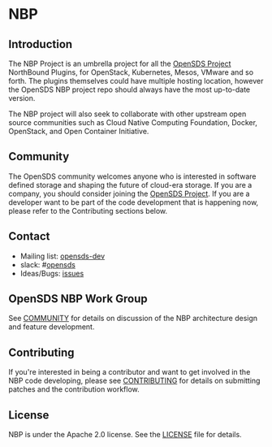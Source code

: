 # NBP

## Introduction

The NBP Project is an umbrella project for all the [OpenSDS Project](https://opensds.io/)
NorthBound Plugins, for OpenStack, Kubernetes, Mesos, VMware and so forth.
The plugins themselves could have multiple hosting location,
however the OpenSDS NBP project repo should always have the most up-to-date version.

The NBP project will also seek to collaborate with other upstream open source communities
such as Cloud Native Computing Foundation, Docker, OpenStack, and Open Container Initiative.

## Community

The OpenSDS community welcomes anyone who is interested in software defined
storage and shaping the future of cloud-era storage. If you are a company,
you should consider joining the [OpenSDS Project](https://opensds.io/).
If you are a developer want to be part of the code development that is happening
now, please refer to the Contributing sections below.


## Contact

* Mailing list: [opensds-dev](https://groups.google.com/forum/?hl=en#!forum/opensds-dev)
* slack: #[opensds](https://opensds.slack.com)
* Ideas/Bugs: [issues](https://github.com/opensds/nbp/issues)

## OpenSDS NBP Work Group
See [COMMUNITY](COMMUNITY.md) for details on discussion of the NBP architecture design and feature development.

## Contributing

If you're interested in being a contributor and want to get involved in the
NBP code developing, please see [CONTRIBUTING](CONTRIBUTING.md) for
details on submitting patches and the contribution workflow.

## License

NBP is under the Apache 2.0 license. See the [LICENSE](LICENSE) file for details.
